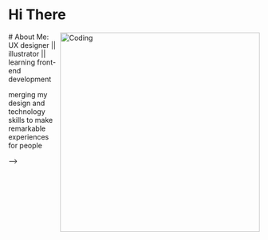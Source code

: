 # Hi There 
 <img align="right" alt="Coding" width="400" src="https://cdn.dribbble.com/users/1162077/screenshots/3848914/programmer.gif">
# About Me:
UX designer || illustrator || learning front-end development

merging my design and technology skills to make remarkable experiences for people 



-->